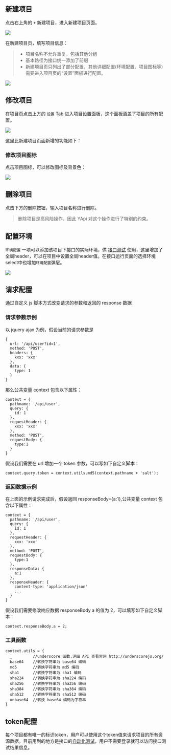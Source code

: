 ## 新建项目

点击右上角的 `+` 新建项目，进入新建项目页面。

<img src="./images/usage/project_add.png" />

在新建项目页，填写项目信息：

> - 项目名称不允许重复，包括其他分组
> - 基本路径为接口统一添加了前缀
> - 新建项目页只列出了部分配置，其他详细配置(环境配置、项目图标等)需要进入项目页的“设置”面板进行配置。

<img src="./images/usage/project_add_panel.png" />

## 修改项目

在项目页点击上方的 `设置` Tab 进入项目设置面板，这个面板涵盖了项目的所有配置。

<img src="./images/usage/project_setting.png" />

这里比新建项目页面新增的功能如下：

### 修改项目图标

点击项目图标，可以修改图标及背景色：

<img src="./images/usage/project_setting_logo.png" />


## 删除项目

点击下方的删除按钮，输入项目名称进行删除。

> 删除项目是高风险操作，因此 YApi 对这个操作进行了特别的约束。

## 配置环境

`环境配置` 一项可以添加该项目下接口的实际环境，供 [接口测试](./usage-使用测试集.html) 使用，这里增加了全局header，可以在项目中设置全局header值。在接口运行页面的选择环境select中也增加`环境配置`弹层。

<img src="./images/usage/project_setting_env.png" />

## 请求配置

通过自定义 js 脚本方式改变请求的参数和返回的 response 数据

### 请求参数示例
以 jquery ajax 为例，假设当前的请求参数是
```
{
  url: '/api/user?id=1',
  method: 'POST',
  headers: {
    xxx: 'xxx'
  },
  data: {
    type: 1
  }
}
```


那么公共变量 context 包含以下属性：
```
context = {
  pathname: '/api/user',
  query: {
    id: 1
  },
  requestHeader: {
    xxx: 'xxx'
  },
  method: 'POST',
  requestBody: {
    type:1
  }
}
```

假设我们需要在 url 增加一个 token 参数，可以写如下自定义脚本：

```
context.query.token = context.utils.md5(context.pathname + 'salt');

```
### 返回数据示例

在上面的示例请求完成后，假设返回 responseBody={a:1},公共变量 context 包含以下属性：
```
context = {
  pathname: '/api/user',
  query: {
    id: 1
  },
  requestHeader: {
    xxx: 'xxx'
  },
  method: 'POST',
  requestBody: {
    type:1
  },
  responseData: {
    a:1
  },
  responseHeader: {
    content-type: 'application/json'
    ...
  }
}
```

假设我们需要修改响应数据 responseBody a 的值为 2，可以填写如下自定义脚本：

```
context.responseBody.a = 2;

```

### 工具函数
```
context.utils = {
  _         //underscore 函数,详细 API 查看官网 http://underscorejs.org/
  base64    //转换字符串为 base64 编码
  md5       //转换字符串为 md5 编码
  sha1      //转换字符串为 sha1 编码
  sha224    //转换字符串为 sha224 编码
  sha256    //转换字符串为 sha256 编码
  sha384    //转换字符串为 sha384 编码
  sha512    //转换字符串为 sha512 编码
  unbase64  //转换 base64 编码为字符串  
}
```

## token配置

每个项目都有唯一的标识token，用户可以使用这个token值来请求项目的所有资源数据。目前用到的地方是接口的<a  href="./case.html">自动化测试</a>，用户不需要登录就可以访问接口测试结果信息。